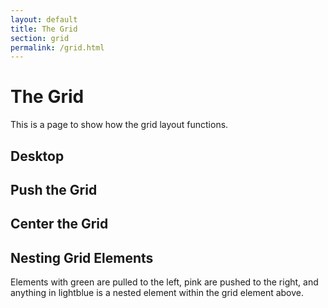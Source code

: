 ```yaml
---
layout: default
title: The Grid
section: grid
permalink: /grid.html
---
```




<div class="grid-24">
<h1>The Grid</h1>
<p class="noStyle">This is a page to show how the grid layout functions.</p>
</div>


<section class="calculate">
<!--
<div class="hide-desktop">
<div class="grid-24">
<h2>Mobile</h2>
</div>

<div class="mobile-grid-6"></div>
<div class="mobile-grid-6"></div>
<div class="mobile-grid-6"></div>
<div class="mobile-grid-6"></div>
<div class="clear"></div>

<div class="mobile-grid-6"></div>
<div class="mobile-grid-75"></div>
<div class="clear"></div>

<div class="mobile-grid-12"></div>
<div class="mobile-grid-12"></div>
<div class="clear"></div>
</div>
-->


<div class="grid-24">
<h2>Desktop</h2>
</div>


<div class="grid-6"></div>
<div class="grid-6"></div>
<div class="grid-6"></div>
<div class="grid-6"></div>


<div class="grid-1"></div>
<div class="grid-23"></div>


<div class="grid-2"></div>
<div class="grid-22"></div>


<div class="grid-3"></div>
<div class="grid-21"></div>


<div class="grid-4"></div>
<div class="grid-20"></div>


<div class="grid-5"></div>
<div class="grid-19"></div>


<div class="grid-6"></div>
<div class="grid-18"></div>


<div class="grid-7"></div>
<div class="grid-17"></div>


<div class="grid-8"></div>
<div class="grid-16"></div>


<div class="grid-9"></div>
<div class="grid-15"></div>


<div class="grid-10"></div>
<div class="grid-14"></div>


<div class="grid-11"></div>
<div class="grid-13"></div>


<div class="grid-12"></div>
<div class="grid-12"></div>


<div class="grid-13"></div>
<div class="grid-11"></div>


<div class="grid-14"></div>
<div class="grid-10"></div>


<div class="grid-15"></div>
<div class="grid-9"></div>


<div class="grid-16"></div>
<div class="grid-8"></div>


<div class="grid-17"></div>
<div class="grid-7"></div>


<div class="grid-18"></div>
<div class="grid-6"></div>


<div class="grid-19"></div>
<div class="grid-5"></div>


<div class="grid-20"></div>
<div class="grid-4"></div>


<div class="grid-21"></div>
<div class="grid-3"></div>


<div class="grid-22"></div>
<div class="grid-2"></div>


<div class="grid-23"></div>
<div class="grid-1"></div>

<!-- 100% -->
<div class="grid-24"></div>

</section>
<div class="clear"></div>


<!-- PUSH GRIDS -->
<div class="grid-24">
<h2>Push the Grid</h2>
</div>

<section class="calculate">
<div class="grid-4"></div>
<div class="clear"></div>

<div class="grid-4 push-4"></div>
<div class="clear"></div>

<div class="grid-4 push-8"></div>
<div class="clear"></div>

<div class="grid-4 push-12"></div>
<div class="clear"></div>

<div class="grid-4 push-16"></div>
<div class="clear"></div>

<div class="grid-4 push-20"></div>
<div class="clear"></div>

<div class="grid-5 push-19"></div>
<div class="grid-19 pull-5"></div>
<div class="clear"></div>

<div class="grid-8 push-16"></div>
<div class="grid-16 pull-8"></div>
<div class="clear"></div>
</section>


<!-- MAKE A CENTERED ELEMENT -->
<div class="grid-24">
<h2>Center the Grid</h2>
</div>
<div class="clear"></div>

<section class="calculate">
<div class="grid-2 grid-center"></div>
<div class="grid-4 grid-center"></div>
<div class="grid-6 grid-center"></div>
<div class="grid-8 grid-center"></div>
<div class="grid-10 grid-center"></div>
<div class="grid-12 grid-center"></div>
<div class="grid-14 grid-center"></div>
<div class="grid-16 grid-center"></div>
<div class="grid-18 grid-center"></div>
<div class="grid-20 grid-center"></div>
<div class="grid-22 grid-center"></div>
</section>
<div class="clear"></div>

<!-- GRID NESTING -->
<div class="grid-24">
<h2>Nesting Grid Elements</h2>
<p class="noStyle">Elements with green are pulled to the left, pink are pushed to the right, and anything in lightblue is a nested element within the grid element above.</p>
</div>



<section class="calculate">
<div class="grid-8">
<!-- grid nesting -->
<div class="grid-12"></div>
<div class="grid-12"></div>
</div>
<div class="grid-16">
<!-- grid nesting -->
<div class="grid-6"></div>
<div class="grid-6"></div>
<div class="grid-6"></div>
<div class="grid-6"></div>
</div>
<div class="clear"></div>


<div class="grid-18">
<!-- grid nesting -->
<div class="grid-16"></div>
<div class="grid-8"></div>
</div>

<div class="grid-6">
<!-- grid nesting -->
<div class="grid-8"></div>
<div class="grid-8"></div>
<div class="grid-8"></div>
</div>
<div class="clear"></div>


<div class="grid-10">
<!-- grid nesting -->
<div class="grid-12"></div>
<div class="grid-12"></div>
</div>
<div class="grid-14">
<!-- grid nesting -->
<div class="grid-6 push-18"></div>
<div class="grid-18 pull-6"></div>
</div>
<div class="clear"></div>


<div class="grid-12">
<!-- grid nesting -->
<div class="grid-12"></div>
<div class="grid-12"></div>
</div>
<div class="grid-12">
<!-- grid nesting -->
<div class="grid-8"></div>
<div class="grid-8"></div>
<div class="grid-8"></div>
</div>


<div class="grid-12">
<!-- grid nesting -->
<div class="grid-4"></div>
<div class="grid-4"></div>
<div class="grid-4"></div>
<div class="grid-4"></div>
<div class="grid-4"></div>
<div class="grid-4"></div>
</div>
<div class="grid-12">
<!-- grid nesting -->
<div class="grid-8"></div>
<div class="grid-8"></div>
<div class="grid-8"></div>
</div>
</section>
<div class="clear"></div>
